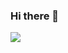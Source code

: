 ### Hi there 👋
<div>
  <img src="[https://unsplash.com/es/fotos/macbook-pro-encendido-con-pantalla-de-codigos-de-programacion-f77Bh3inUpE](https://images.unsplash.com/photo-1555066931-4365d14bab8c?q=80&w=2940&auto=format&fit=crop&ixlib=rb-4.0.3&ixid=M3wxMjA3fDB8MHxwaG90by1wYWdlfHx8fGVufDB8fHx8fA%3D%3D)">
</div>
